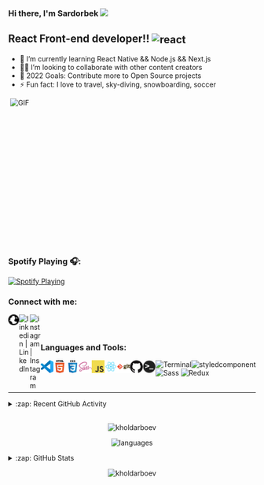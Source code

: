 ### Hi there, I'm Sardorbek <img src="https://media.giphy.com/media/hvRJCLFzcasrR4ia7z/giphy.gif" width="25px">

## React Front-end developer!! <img align="center" alt="react" width="85px" src="https://media.giphy.com/media/iFmw13LV1hHhViPPWz/giphy.gif"/>  


- 🌱 I’m currently learning React Native && Node.js && Next.js
- 👨‍💻 I’m looking to collaborate with other content creators
- 🥅 2022 Goals: Contribute more to Open Source projects 
- ⚡ Fun fact: I love to travel, sky-diving, snowboarding, soccer
<img align="right" alt="GIF" src="https://github.com/abhisheknaiidu/abhisheknaiidu/blob/master/code.gif?raw=true" width="500" height="320" />

<br/>
<br/>

### Spotify Playing 🎧:

[<img src="https://www.southeastblack.com/x/cdn/?https://storage.googleapis.com/production-homestead-v1-0-0/750/376750/UB0wWwig/85bb7a9b2142425e868c707f14d4e0cb" alt="Spotify Playing" width="320" height='200' />](https://open.spotify.com/playlist/4QRUxt16srvkyh7W08g3Wk)

### Connect with me:

[<img align="left" alt="portfolio" width="22px" src="https://raw.githubusercontent.com/iconic/open-iconic/master/svg/globe.svg"/>][website]
[<img align="left" alt="linkedin | LinkedIn" width="22px" src="https://cdn.jsdelivr.net/npm/simple-icons@v3/icons/linkedin.svg" />][linkedin]
[<img align="left"  alt="instagram | Instagram" width="22px" src="https://cdn.jsdelivr.net/npm/simple-icons@v3/icons/instagram.svg"/>][instagram]
  
<br />
<br />

### Languages and Tools:

<img align="left" alt="Visual Studio Code" width="26px" src="https://raw.githubusercontent.com/github/explore/80688e429a7d4ef2fca1e82350fe8e3517d3494d/topics/visual-studio-code/visual-studio-code.png"/>
<img align="left" alt="HTML5" width="26px" src="https://raw.githubusercontent.com/github/explore/80688e429a7d4ef2fca1e82350fe8e3517d3494d/topics/html/html.png"/>
<img align="left" alt="CSS3" width="26px" src="https://raw.githubusercontent.com/github/explore/80688e429a7d4ef2fca1e82350fe8e3517d3494d/topics/css/css.png"/>
<img align="left" alt="Sass" width="26px" src="https://raw.githubusercontent.com/github/explore/80688e429a7d4ef2fca1e82350fe8e3517d3494d/topics/sass/sass.png"/>
<img align="left" alt="JavaScript" width="26px" src="https://raw.githubusercontent.com/github/explore/80688e429a7d4ef2fca1e82350fe8e3517d3494d/topics/javascript/javascript.png"/>
<img align="left" alt="React" width="26px" src="https://raw.githubusercontent.com/github/explore/80688e429a7d4ef2fca1e82350fe8e3517d3494d/topics/react/react.png"/>
<img align="left" alt="Git" width="26px" src="https://raw.githubusercontent.com/github/explore/80688e429a7d4ef2fca1e82350fe8e3517d3494d/topics/git/git.png" />
<img align="left" alt="GitHub" width="26px" src="https://raw.githubusercontent.com/github/explore/78df643247d429f6cc873026c0622819ad797942/topics/github/github.png"/>
<img align="left" alt="Terminal" width="26px" src="https://raw.githubusercontent.com/github/explore/80688e429a7d4ef2fca1e82350fe8e3517d3494d/topics/terminal/terminal.png"/>
<img align="left" alt="Terminal"  src="https://img.shields.io/badge/-React-45b8d8?style=flat-square&logo=react&logoColor=white"/>
<img align="left" alt="styledcomponent"  src="https://img.shields.io/badge/-Styled_Components-db7092?style=flat-square&logo=styled-components&logoColor=white"/>

![Sass](https://img.shields.io/badge/-Sass-CC6699?style=flat-square&logo=sass&logoColor=white)
![Redux](https://img.shields.io/badge/-Redux-764ABC?style=flat-square&logo=redux&logoColor=white)
<br />
<br />

 ---
 
 <details>
  <summary>:zap: Recent GitHub Activity</summary>
 
<!--START_SECTION:activity-->
1. 🗣 CodeReviewed on [#99 Dashboard LineChart](https://github.com/kholdarboev/houzing/pull/99) in [houzing-Real estate](https://github.com/kholdarboev/houzing)
2. 🎉 Merged PR [#1](https://github.com/mukhtorov/orderfood/tree/home) in [uzFoode-commerce/mainPage](https://github.com/mukhtorov/orderfood/tree/home)
3. 🗣 Commented on [#17](https://github.com/mukhtorov/orderfood/tree/tagSidebar) in [sideBar-completed](https://github.com/mukhtorov/orderfood/tree/tagSidebar)
4. 🗣 Commented on [#11](https://github.com/mukhtorov/orderfood) in [uzFood/e-commerce](https://github.com/mukhtorov/orderfood)
5. ❌ Closed PR [#1](https://github.com/mukhtorov/wbba_web) in [Web-Brain_Academy/Ant-Design](https://github.com/mukhtorov/wbba_web)
6. ❌ Issue [#1](https://github.com/microsoft/vscode/issues/125894) in [VS Code version: Code 1.56.2 Intellense issue](https://github.com/microsoft/vscode/issues/125894)
 
<!--END_SECTION:activity-->
 
 
</details>


<br>

 <p align="center">
 <img src="https://github-readme-stats.vercel.app/api?username=kholdarboev&show_icons=true&hide_border=false&title_color=ff652f&icon_color=FFE400&bg_color=09131B&text_color=ffffff&border_color=0c1a25" alt="kholdarboev"/> 
 </p>
 
 <p align="center">
 <img src="https://github-readme-stats.vercel.app/api/top-langs/?username=kholdarboev&layout=compact" alt="languages"/>
 </p>





<details>
  <summary>:zap: GitHub Stats</summary>

  <img align="left" color="black" alt="kholdarboev's GitHub Stats" src="https://media.giphy.com/media/iFmw13LV1hHhViPPWz/giphy.gif" />
  <img align="right" src="https://media.giphy.com/media/LmNwrBhejkK9EFP504/giphy.gif"/>
</details>
<p align="center"><img  src="https://github-readme-streak-stats.herokuapp.com/?user=kholdarboev&&theme=tokyonight" alt="kholdarboev" /></p>

[website]: https://kholdarboev.netlify.app/home
[instagram]: https://www.instagram.com/andijan_07/  
[linkedin]: https://linkedin.com/in/kholdarboev
